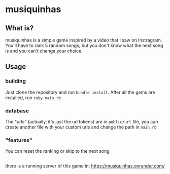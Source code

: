 # musiquinhas

## What is?
musiquinhas is a simple game inspired by a video that I saw on Instragram. You'll have to rank 5 random songs, but you don't know what the next song is and you can't change your choice.

## Usage
### building
Just clone the repository and run ```bundle install```. After all the gems are installed, run ```ruby main.rb```

### database
The "urls" (actually, it's just the url tokens) are in ```public/url``` file, you can create another file with your custom urls and change the path in ```main.rb```

### "features"
You can reset the ranking or skip to the next song

##

there is a running server of this game in:
https://musiquinhas.onrender.com/
